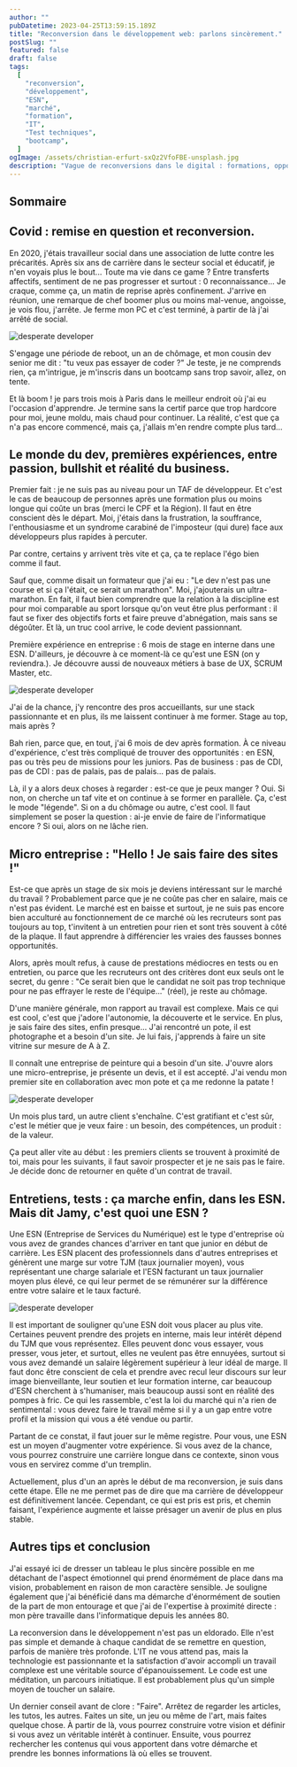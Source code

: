 ```yaml
---
author: ""
pubDatetime: 2023-04-25T13:59:15.189Z
title: "Reconversion dans le développement web: parlons sincèrement."
postSlug: ""
featured: false
draft: false
tags:
  [
    "reconversion",
    "développement",
    "ESN",
    "marché",
    "formation",
    "IT",
    "Test techniques",
    "bootcamp",
  ]
ogImage: /assets/christian-erfurt-sxQz2VfoFBE-unsplash.jpg
description: "Vague de reconversions dans le digital : formations, opportunités entre passion et désillusions. Parlons sincèrement de la/ma reconversion."
---
```


## Sommaire

## Covid : remise en question et reconversion.

En 2020, j'étais travailleur social dans une association de lutte contre les précarités. Après six ans de carrière dans le secteur social et éducatif, je n'en voyais plus le bout... Toute ma vie dans ce game ? Entre transferts affectifs, sentiment de ne pas progresser et surtout : 0 reconnaissance... Je craque, comme ça, un matin de reprise après confinement. J'arrive en réunion, une remarque de chef boomer plus ou moins mal-venue, angoisse, je vois flou, j'arrête. Je ferme mon PC et c'est terminé, à partir de là j'ai arrêté de social.

![desperate developer](/assets/christian-erfurt-sxQz2VfoFBE-unsplash.jpg)

S'engage une période de reboot, un an de chômage, et mon cousin dev senior me dit : "tu veux pas essayer de coder ?" Je teste, je ne comprends rien, ça m'intrigue, je m'inscris dans un bootcamp sans trop savoir, allez, on tente.

Et là boom ! je pars trois mois à Paris dans le meilleur endroit où j'ai eu l'occasion d'apprendre. Je termine sans la certif parce que trop hardcore pour moi, jeune moldu, mais chaud pour continuer. La réalité, c'est que ça n'a pas encore commencé, mais ça, j'allais m'en rendre compte plus tard...

## Le monde du dev, premières expériences, entre passion, bullshit et réalité du business.

Premier fait : je ne suis pas au niveau pour un TAF de développeur. Et c'est le cas de beaucoup de personnes après une formation plus ou moins longue qui coûte un bras (merci le CPF et la Région). Il faut en être conscient dès le départ. Moi, j'étais dans la frustration, la souffrance, l'enthousiasme et un syndrome carabiné de l'imposteur (qui dure) face aux développeurs plus rapides à percuter.

Par contre, certains y arrivent très vite et ça, ça te replace l'égo bien comme il faut.

Sauf que, comme disait un formateur que j'ai eu : "Le dev n'est pas une course et si ça l'était, ce serait un marathon". Moi, j'ajouterais un ultra-marathon. En fait, il faut bien comprendre que la relation à la discipline est pour moi comparable au sport lorsque qu'on veut être plus performant : il faut se fixer des objectifs forts et faire preuve d'abnégation, mais sans se dégoûter. Et là, un truc cool arrive, le code devient passionnant.

Première expérience en entreprise : 6 mois de stage en interne dans une ESN. D'ailleurs, je découvre à ce moment-là ce qu'est une ESN (on y reviendra.). Je découvre aussi de nouveaux métiers à base de UX, SCRUM Master, etc.

![desperate developer](/assets/austin-distel-mpN7xjKQ_Ns-unsplash.jpg)

J'ai de la chance, j'y rencontre des pros accueillants, sur une stack passionnante et en plus, ils me laissent continuer à me former. Stage au top, mais après ?

Bah rien, parce que, en tout, j'ai 6 mois de dev après formation. À ce niveau d'expérience, c'est très compliqué de trouver des opportunités : en ESN, pas ou très peu de missions pour les juniors. Pas de business : pas de CDI, pas de CDI : pas de palais, pas de palais... pas de palais.

Là, il y a alors deux choses à regarder : est-ce que je peux manger ? Oui. Si non, on cherche un taf vite et on continue à se former en parallèle. Ça, c'est le mode "légende". Si on a du chômage ou autre, c'est cool. Il faut simplement se poser la question : ai-je envie de faire de l'informatique encore ? Si oui, alors on ne lâche rien.

## Micro entreprise : "Hello ! Je sais faire des sites !"

Est-ce que après un stage de six mois je deviens intéressant sur le marché du travail ? Probablement parce que je ne coûte pas cher en salaire, mais ce n'est pas évident. Le marché est en baisse et surtout, je ne suis pas encore bien acculturé au fonctionnement de ce marché où les recruteurs sont pas toujours au top, t'invitent à un entretien pour rien et sont très souvent à côté de la plaque. Il faut apprendre à différencier les vraies des fausses bonnes opportunités.

Alors, après moult refus, à cause de prestations médiocres en tests ou en entretien, ou parce que les recruteurs ont des critères dont eux seuls ont le secret, du genre : "Ce serait bien que le candidat ne soit pas trop technique pour ne pas effrayer le reste de l'équipe..." (réel), je reste au chômage.

D'une manière générale, mon rapport au travail est complexe. Mais ce qui est cool, c'est que j'adore l'autonomie, la découverte et le service. En plus, je sais faire des sites, enfin presque... J'ai rencontré un pote, il est photographe et a besoin d'un site. Je lui fais, j'apprends à faire un site vitrine sur mesure de A à Z.

Il connaît une entreprise de peinture qui a besoin d'un site. J'ouvre alors une micro-entreprise, je présente un devis, et il est accepté. J'ai vendu mon premier site en collaboration avec mon pote et ça me redonne la patate !

![desperate developer](/assets/microsoft-edge-5bM6nLQ9Qv0-unsplash.jpg)

Un mois plus tard, un autre client s'enchaîne. C'est gratifiant et c'est sûr, c'est le métier que je veux faire : un besoin, des compétences, un produit : de la valeur.

Ça peut aller vite au début : les premiers clients se trouvent à proximité de toi, mais pour les suivants, il faut savoir prospecter et je ne sais pas le faire. Je décide donc de retourner en quête d'un contrat de travail.

## Entretiens, tests : ça marche enfin, dans les ESN. Mais dit Jamy, c'est quoi une ESN ?

Une ESN (Entreprise de Services du Numérique) est le type d'entreprise où vous avez de grandes chances d'arriver en tant que junior en début de carrière. Les ESN placent des professionnels dans d'autres entreprises et génèrent une marge sur votre TJM (taux journalier moyen), vous représentant une charge salariale et l'ESN facturant un taux journalier moyen plus élevé, ce qui leur permet de se rémunérer sur la différence entre votre salaire et le taux facturé.

![desperate developer](/assets/annie-spratt-FSFfEQkd1sc-unsplash.jpg)

Il est important de souligner qu'une ESN doit vous placer au plus vite. Certaines peuvent prendre des projets en interne, mais leur intérêt dépend du TJM que vous représentez. Elles peuvent donc vous essayer, vous presser, vous jeter, et surtout, elles ne veulent pas être ennuyées, surtout si vous avez demandé un salaire légèrement supérieur à leur idéal de marge. Il faut donc être conscient de cela et prendre avec recul leur discours sur leur image bienveillante, leur soutien et leur formation interne, car beaucoup d'ESN cherchent à s'humaniser, mais beaucoup aussi sont en réalité des pompes à fric. Ce qui les rassemble, c'est la loi du marché qui n'a rien de sentimental : vous devez faire le travail même si il y a un gap entre votre profil et la mission qui vous a été vendue ou partir.

Partant de ce constat, il faut jouer sur le même registre. Pour vous, une ESN est un moyen d'augmenter votre expérience. Si vous avez de la chance, vous pourrez construire une carrière longue dans ce contexte, sinon vous vous en servirez comme d'un tremplin.

Actuellement, plus d'un an après le début de ma reconversion, je suis dans cette étape. Elle ne me permet pas de dire que ma carrière de développeur est définitivement lancée. Cependant, ce qui est pris est pris, et chemin faisant, l'expérience augmente et laisse présager un avenir de plus en plus stable.

## Autres tips et conclusion

J'ai essayé ici de dresser un tableau le plus sincère possible en me détachant de l'aspect émotionnel qui prend énormément de place dans ma vision, probablement en raison de mon caractère sensible. Je souligne également que j'ai bénéficié dans ma démarche d'énormément de soutien de la part de mon entourage et que j'ai de l'expertise à proximité directe : mon père travaille dans l'informatique depuis les années 80.

La reconversion dans le développement n'est pas un eldorado. Elle n'est pas simple et demande à chaque candidat de se remettre en question, parfois de manière très profonde. L'IT ne vous attend pas, mais la technologie est passionnante et la satisfaction d'avoir accompli un travail complexe est une véritable source d'épanouissement. Le code est une méditation, un parcours initiatique. Il est probablement plus qu'un simple moyen de toucher un salaire.

Un dernier conseil avant de clore : "Faire". Arrêtez de regarder les articles, les tutos, les autres. Faites un site, un jeu ou même de l'art, mais faites quelque chose. À partir de là, vous pourrez construire votre vision et définir si vous avez un véritable intérêt à continuer. Ensuite, vous pourrez rechercher les contenus qui vous apportent dans votre démarche et prendre les bonnes informations là où elles se trouvent.
